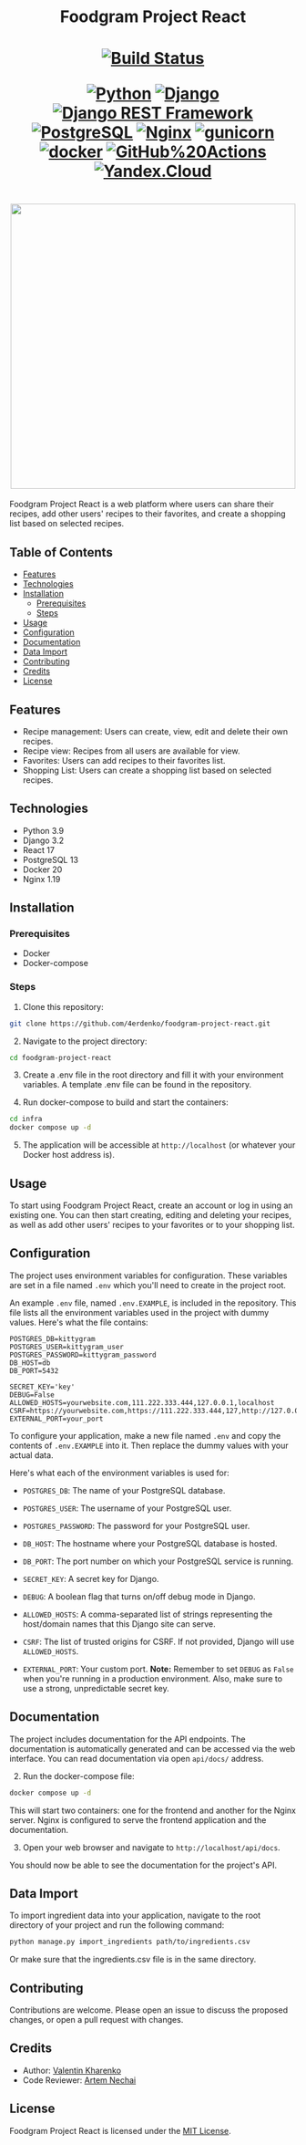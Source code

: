 <h1 align="center">Foodgram Project React </h1>
<h1 align="center">
  
  [![Build Status](https://img.shields.io/endpoint.svg?url=https%3A%2F%2Factions-badge.atrox.dev%2F4erdenko%2Ffoodgram-project-react%2Fbadge&style=flat)](https://actions-badge.atrox.dev/4erdenko/foodgram-project-react/goto)
  
[![Python](https://img.shields.io/badge/-Python-464646?style=flat-square&logo=Python)](https://www.python.org/)
[![Django](https://img.shields.io/badge/-Django-464646?style=flat-square&logo=Django)](https://www.djangoproject.com/)
[![Django REST Framework](https://img.shields.io/badge/-Django%20REST%20Framework-464646?style=flat-square&logo=Django%20REST%20Framework)](https://www.django-rest-framework.org/)
[![PostgreSQL](https://img.shields.io/badge/-PostgreSQL-464646?style=flat-square&logo=PostgreSQL)](https://www.postgresql.org/)
[![Nginx](https://img.shields.io/badge/-NGINX-464646?style=flat-square&logo=NGINX)](https://nginx.org/ru/)
[![gunicorn](https://img.shields.io/badge/-gunicorn-464646?style=flat-square&logo=gunicorn)](https://gunicorn.org/)
[![docker](https://img.shields.io/badge/-Docker-464646?style=flat-square&logo=docker)](https://www.docker.com/)
[![GitHub%20Actions](https://img.shields.io/badge/-GitHub%20Actions-464646?style=flat-square&logo=GitHub%20actions)](https://github.com/features/actions)
[![Yandex.Cloud](https://img.shields.io/badge/-Yandex.Cloud-464646?style=flat-square&logo=Yandex.Cloud)](https://cloud.yandex.ru/)  
</h1>
  
<h1 align="center"><img src="https://i.imgur.com/E0AsEow.png" align="center" height="500" />
</h1>

Foodgram Project React is a web platform where users can share their recipes, add other users' recipes to their favorites, and create a shopping list based on selected recipes.

## Table of Contents

- [Features](#features)
- [Technologies](#technologies)
- [Installation](#installation)
  - [Prerequisites](#prerequisites)
  - [Steps](#steps)
- [Usage](#usage)
- [Configuration](#configuration)
- [Documentation](#documentation)
- [Data Import](#data-import)
- [Contributing](#contributing)
- [Credits](#credits)
- [License](#license)

## Features

- Recipe management: Users can create, view, edit and delete their own recipes.
- Recipe view: Recipes from all users are available for view.
- Favorites: Users can add recipes to their favorites list.
- Shopping List: Users can create a shopping list based on selected recipes.

## Technologies

- Python 3.9
- Django 3.2
- React 17
- PostgreSQL 13
- Docker 20
- Nginx 1.19

## Installation

### Prerequisites

- Docker
- Docker-compose

### Steps

1. Clone this repository:

```bash
git clone https://github.com/4erdenko/foodgram-project-react.git
```

2. Navigate to the project directory:

```bash
cd foodgram-project-react
```

3. Create a .env file in the root directory and fill it with your environment variables. A template .env file can be found in the repository.

4. Run docker-compose to build and start the containers:

```bash
cd infra
docker compose up -d
```

5. The application will be accessible at `http://localhost` (or whatever your Docker host address is).

## Usage

To start using Foodgram Project React, create an account or log in using an existing one. You can then start creating, editing and deleting your recipes, as well as add other users' recipes to your favorites or to your shopping list.
## Configuration

The project uses environment variables for configuration. These variables are set in a file named `.env` which you'll need to create in the project root.

An example `.env` file, named `.env.EXAMPLE`, is included in the repository. This file lists all the environment variables used in the project with dummy values. Here's what the file contains:

```
POSTGRES_DB=kittygram
POSTGRES_USER=kittygram_user
POSTGRES_PASSWORD=kittygram_password
DB_HOST=db
DB_PORT=5432

SECRET_KEY='key'
DEBUG=False
ALLOWED_HOSTS=yourwebsite.com,111.222.333.444,127.0.0.1,localhost
CSRF=https://yourwebsite.com,https://111.222.333.444,127,http://127.0.0.1,http://localhost
EXTERNAL_PORT=your_port
```

To configure your application, make a new file named `.env` and copy the contents of `.env.EXAMPLE` into it. Then replace the dummy values with your actual data.

Here's what each of the environment variables is used for:

- `POSTGRES_DB`: The name of your PostgreSQL database.
- `POSTGRES_USER`: The username of your PostgreSQL user.
- `POSTGRES_PASSWORD`: The password for your PostgreSQL user.
- `DB_HOST`: The hostname where your PostgreSQL database is hosted.
- `DB_PORT`: The port number on which your PostgreSQL service is running.

- `SECRET_KEY`: A secret key for Django.
- `DEBUG`: A boolean flag that turns on/off debug mode in Django.
- `ALLOWED_HOSTS`: A comma-separated list of strings representing the host/domain names that this Django site can serve.
- `CSRF`: The list of trusted origins for CSRF. If not provided, Django will use `ALLOWED_HOSTS`.
- `EXTERNAL_PORT`: Your custom port.
**Note:** Remember to set `DEBUG` as `False` when you're running in a production environment. Also, make sure to use a strong, unpredictable secret key.
## Documentation

The project includes documentation for the API endpoints. The documentation is automatically generated and can be accessed via the web interface.
You can read documentation via open `api/docs/` address.

2. Run the docker-compose file:

```bash
docker compose up -d
```

This will start two containers: one for the frontend and another for the Nginx server. Nginx is configured to serve the frontend application and the documentation.

3. Open your web browser and navigate to `http://localhost/api/docs`.

You should now be able to see the documentation for the project's API.
## Data Import

To import ingredient data into your application, navigate to the root directory of your project and run the following command:

```bash
python manage.py import_ingredients path/to/ingredients.csv
```
Or make sure that the ingredients.csv file is in the same directory.

## Contributing

Contributions are welcome. Please open an issue to discuss the proposed changes, or open a pull request with changes.

## Credits

- Author: [Valentin Kharenko](https://github.com/4erdenko)
- Code Reviewer: [Artem Nechai](https://github.com/Corrosion667)

## License

Foodgram Project React is licensed under the [MIT License](LICENSE).
